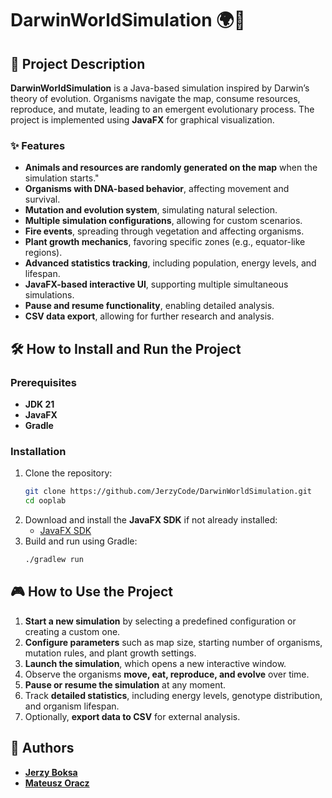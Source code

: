 # DarwinWorldSimulation 🌍🦠

## 📌 Project Description
**DarwinWorldSimulation** is a Java-based simulation inspired by Darwin’s theory of evolution. Organisms navigate the map, consume resources, reproduce, and mutate, leading to an emergent evolutionary process. The project is implemented using **JavaFX** for graphical visualization.

### ✨ Features
- **Animals and resources are randomly generated on the map** when the simulation starts."
- **Organisms with DNA-based behavior**, affecting movement and survival.
- **Mutation and evolution system**, simulating natural selection.
- **Multiple simulation configurations**, allowing for custom scenarios.
- **Fire events**, spreading through vegetation and affecting organisms.
- **Plant growth mechanics**, favoring specific zones (e.g., equator-like regions).
- **Advanced statistics tracking**, including population, energy levels, and lifespan.
- **JavaFX-based interactive UI**, supporting multiple simultaneous simulations.
- **Pause and resume functionality**, enabling detailed analysis.
- **CSV data export**, allowing for further research and analysis.

## 🛠 How to Install and Run the Project
### Prerequisites
- **JDK 21**
- **JavaFX**
- **Gradle**

### Installation
1. Clone the repository:
   ```bash
   git clone https://github.com/JerzyCode/DarwinWorldSimulation.git
   cd ooplab
   ```
2. Download and install the **JavaFX SDK** if not already installed:
    - [JavaFX SDK](https://gluonhq.com/products/javafx/)
3. Build and run using Gradle:
   ```bash
   ./gradlew run
   ```

## 🎮 How to Use the Project
1. **Start a new simulation** by selecting a predefined configuration or creating a custom one.
2. **Configure parameters** such as map size, starting number of organisms, mutation rules, and plant growth settings.
3. **Launch the simulation**, which opens a new interactive window.
4. Observe the organisms **move, eat, reproduce, and evolve** over time.
5. **Pause or resume the simulation** at any moment.
6. Track **detailed statistics**, including energy levels, genotype distribution, and organism lifespan.
7. Optionally, **export data to CSV** for external analysis.

## 👥 Authors

- **[Jerzy Boksa](https://github.com/JerzyCode)**
- **[Mateusz Oracz](https://github.com/SmallCelestial)**  

